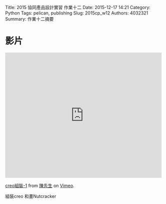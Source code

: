 Title: 2015 協同產品設計實習 作業十二
Date: 2015-12-17 14:21
Category: Python
Tags: pelican, publishing
Slug: 2015cp_w12
Authors: 4032321
Summary: 作業十二摘要


影片
============

<iframe src="https://player.vimeo.com/video/147715199" width="500" height="400" frameborder="0" webkitallowfullscreen mozallowfullscreen allowfullscreen></iframe> <p><a href="https://vimeo.com/147715199">creo組裝-1</a> from <a href="https://vimeo.com/user40948986">陳先生</a> on <a href="https://vimeo.com">Vimeo</a>.</p>


組裝creo 和畫Nutcracker




